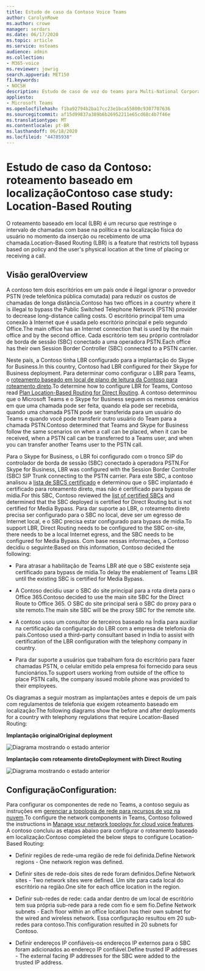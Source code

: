 ```yaml
---
title: Estudo de caso da Contoso Voice Teams
author: CarolynRowe
ms.author: crowe
manager: serdars
ms.date: 06/17/2020
ms.topic: article
ms.service: msteams
audience: admin
ms.collection:
- M365-voice
ms.reviewer: jowrig
search.appverid: MET150
f1.keywords:
- NOCSH
description: Estudo de caso de voz do teams para Multi-National Corporation
appliesto:
- Microsoft Teams
ms.openlocfilehash: f1ba92794b2ba17cc23e1bca55800c9307707636
ms.sourcegitcommit: af15d99837a389b6b26952211e65cd68c4b7f46e
ms.translationtype: MT
ms.contentlocale: pt-BR
ms.lasthandoff: 06/18/2020
ms.locfileid: "44785938"
---
```

# <a name="contoso-case-study-location-based-routing"></a><span data-ttu-id="cb5ee-103">Estudo de caso da Contoso: roteamento baseado em localização</span><span class="sxs-lookup"><span data-stu-id="cb5ee-103">Contoso case study: Location-Based Routing</span></span>

<span data-ttu-id="cb5ee-104">O roteamento baseado em local (LBR) é um recurso que restringe o intervalo de chamadas com base na política e na localização física do usuário no momento da inserção ou recebimento de uma chamada.</span><span class="sxs-lookup"><span data-stu-id="cb5ee-104">Location-Based Routing (LBR) is a feature that restricts toll bypass based on policy and the user's physical location at the time of placing or receiving a call.</span></span>  

## <a name="overview"></a><span data-ttu-id="cb5ee-105">Visão geral</span><span class="sxs-lookup"><span data-stu-id="cb5ee-105">Overview</span></span>

<span data-ttu-id="cb5ee-106">A contoso tem dois escritórios em um país onde é ilegal ignorar o provedor PSTN (rede telefônica pública comutada) para reduzir os custos de chamadas de longa distância.</span><span class="sxs-lookup"><span data-stu-id="cb5ee-106">Contoso has two offices in a country where it is illegal to bypass the Public Switched Telephone Network (PSTN) provider to decrease long-distance calling costs.</span></span> <span data-ttu-id="cb5ee-107">O escritório principal tem uma conexão à Internet que é usada pelo escritório principal e pelo segundo Office.</span><span class="sxs-lookup"><span data-stu-id="cb5ee-107">The main office has an Internet connection that is used by the main office and by the second office.</span></span> <span data-ttu-id="cb5ee-108">Cada escritório tem seu próprio controlador de borda de sessão (SBC) conectado a uma operadora PSTN.</span><span class="sxs-lookup"><span data-stu-id="cb5ee-108">Each office has their own Session Border Controller (SBC) connected to a PSTN carrier.</span></span>  
 
<span data-ttu-id="cb5ee-109">Neste país, a Contoso tinha LBR configurado para a implantação do Skype for Business.</span><span class="sxs-lookup"><span data-stu-id="cb5ee-109">In this country, Contoso had LBR configured for their Skype for Business deployment.</span></span> <span data-ttu-id="cb5ee-110">Para determinar como configurar o LBR para Teams, o [roteamento baseado em local de plano de leitura da Contoso para roteamento direto](location-based-routing-plan.md).</span><span class="sxs-lookup"><span data-stu-id="cb5ee-110">To determine how to configure LBR for Teams, Contoso read [Plan Location-Based Routing for Direct Routing](location-based-routing-plan.md).</span></span> <span data-ttu-id="cb5ee-111">A contoso determinou que o Microsoft Teams e o Skype for Business seguem os mesmos cenários em que uma chamada pode ser feita, quando ela pode ser recebida, quando uma chamada PSTN pode ser transferida para um usuário do Teams e quando você pode transferir outro usuário do Team para a chamada PSTN.</span><span class="sxs-lookup"><span data-stu-id="cb5ee-111">Contoso determined that Teams and Skype for Business follow the same scenarios on when a call can be placed, when it can be received, when a PSTN call can be transferred to a Teams user, and when you can transfer another Teams user to the PSTN call.</span></span>  

<span data-ttu-id="cb5ee-112">Para o Skype for Business, o LBR foi configurado com o tronco SIP do controlador de borda de sessão (SBC) conectado à operadora PSTN.</span><span class="sxs-lookup"><span data-stu-id="cb5ee-112">For Skype for Business, LBR was configured with the Session Border Controller (SBC) SIP Trunk connecting to the PSTN carrier.</span></span> <span data-ttu-id="cb5ee-113">Para este SBC, a contoso analisou a [lista de SBCS certificado](direct-routing-border-controllers.md) e determinou que o SBC implantado é certificado para roteamento direto, mas não é certificado para bypass de mídia.</span><span class="sxs-lookup"><span data-stu-id="cb5ee-113">For this SBC, Contoso reviewed the [list of certified SBCs](direct-routing-border-controllers.md) and determined that the SBC deployed is certified for Direct Routing but is not certified for Media Bypass.</span></span> <span data-ttu-id="cb5ee-114">Para dar suporte ao LBR, o roteamento direto precisa ser configurado para o SBC no local, deve ser um egresso de Internet local, e o SBC precisa estar configurado para bypass de mídia.</span><span class="sxs-lookup"><span data-stu-id="cb5ee-114">To support LBR, Direct Routing needs to be configured to the SBC on-site, there needs to be a local Internet egress, and the SBC needs to be configured for Media Bypass.</span></span> <span data-ttu-id="cb5ee-115">Com base nessas informações, a Contoso decidiu o seguinte:</span><span class="sxs-lookup"><span data-stu-id="cb5ee-115">Based on this information, Contoso decided the following:</span></span>

- <span data-ttu-id="cb5ee-116">Para atrasar a habilitação de Teams LBR até que o SBC existente seja certificado para bypass de mídia.</span><span class="sxs-lookup"><span data-stu-id="cb5ee-116">To delay the enablement of Teams LBR until the existing SBC is certified for Media Bypass.</span></span>   

- <span data-ttu-id="cb5ee-117">A Contoso decidiu usar o SBC do site principal para a rota direta para o Office 365.</span><span class="sxs-lookup"><span data-stu-id="cb5ee-117">Contoso decided to use the main site SBC for the Direct Route to Office 365.</span></span>  <span data-ttu-id="cb5ee-118">O SBC do site principal será o SBC do proxy para o site remoto.</span><span class="sxs-lookup"><span data-stu-id="cb5ee-118">The main site SBC will be the proxy SBC for the remote site.</span></span>  

- <span data-ttu-id="cb5ee-119">A contoso usou um consultor de terceiros baseado na Índia para auxiliar na certificação da configuração do LBR com a empresa de telefonia do país.</span><span class="sxs-lookup"><span data-stu-id="cb5ee-119">Contoso used a third-party consultant based in India to assist with certification of the LBR configuration with the telephony company in country.</span></span>  

- <span data-ttu-id="cb5ee-120">Para dar suporte a usuários que trabalham fora do escritório para fazer chamadas PSTN, o celular emitido pela empresa foi fornecido para seus funcionários.</span><span class="sxs-lookup"><span data-stu-id="cb5ee-120">To support users working from outside of the office to place PSTN calls, the company issued mobile phone was provided to their employees.</span></span> 

<span data-ttu-id="cb5ee-121">Os diagramas a seguir mostram as implantações antes e depois de um país com regulamentos de telefonia que exigem roteamento baseado em localização:</span><span class="sxs-lookup"><span data-stu-id="cb5ee-121">The following diagrams show the before and after deployments for a country with telephony regulations that require Location-Based Routing:</span></span>

<span data-ttu-id="cb5ee-122">**Implantação original**</span><span class="sxs-lookup"><span data-stu-id="cb5ee-122">**Original deployment**</span></span>

![Diagrama mostrando o estado anterior](media/voice-case-study-5.png)

<span data-ttu-id="cb5ee-124">**Implantação com roteamento direto**</span><span class="sxs-lookup"><span data-stu-id="cb5ee-124">**Deployment with Direct Routing**</span></span>

![Diagrama mostrando o estado anterior](media/voice-case-study-6.png)


## <a name="configuration"></a><span data-ttu-id="cb5ee-126">Configuração</span><span class="sxs-lookup"><span data-stu-id="cb5ee-126">Configuration:</span></span> 

<span data-ttu-id="cb5ee-127">Para configurar os componentes de rede no Teams, a contoso seguiu as instruções em [gerenciar a topologia de rede para recursos de voz na nuvem](manage-your-network-topology.md).</span><span class="sxs-lookup"><span data-stu-id="cb5ee-127">To configure the network components in Teams, Contoso followed the instructions in [Manage your network topology for cloud voice features](manage-your-network-topology.md).</span></span> <span data-ttu-id="cb5ee-128">A contoso concluiu as etapas abaixo para configurar o roteamento baseado em localização:</span><span class="sxs-lookup"><span data-stu-id="cb5ee-128">Contoso completed the below steps to configure Location-Based Routing:</span></span> 

- <span data-ttu-id="cb5ee-129">Definir regiões de rede-uma região de rede foi definida.</span><span class="sxs-lookup"><span data-stu-id="cb5ee-129">Define Network regions -  One network region was defined.</span></span> 

- <span data-ttu-id="cb5ee-130">Definir sites de rede-dois sites de rede foram definidos.</span><span class="sxs-lookup"><span data-stu-id="cb5ee-130">Define Network sites - Two network sites were defined.</span></span> <span data-ttu-id="cb5ee-131">Um site para cada local do escritório na região.</span><span class="sxs-lookup"><span data-stu-id="cb5ee-131">One site for each office location in the region.</span></span>

- <span data-ttu-id="cb5ee-132">Definir sub-redes de rede: cada andar dentro de um local de escritório tem sua própria sub-rede para a rede com fio e sem fio.</span><span class="sxs-lookup"><span data-stu-id="cb5ee-132">Define Network subnets - Each floor within an office location has their own subnet for the wired and wireless network.</span></span> <span data-ttu-id="cb5ee-133">Essa configuração resultou em 20 sub-redes para contoso.</span><span class="sxs-lookup"><span data-stu-id="cb5ee-133">This configuration resulted in 20 subnets for Contoso.</span></span> 

- <span data-ttu-id="cb5ee-134">Definir endereços IP confiáveis-os endereços IP externos para o SBC foram adicionados ao endereço IP confiável.</span><span class="sxs-lookup"><span data-stu-id="cb5ee-134">Define trusted IP addresses - The external facing IP addresses for the SBC were added to the trusted IP address.</span></span>  

